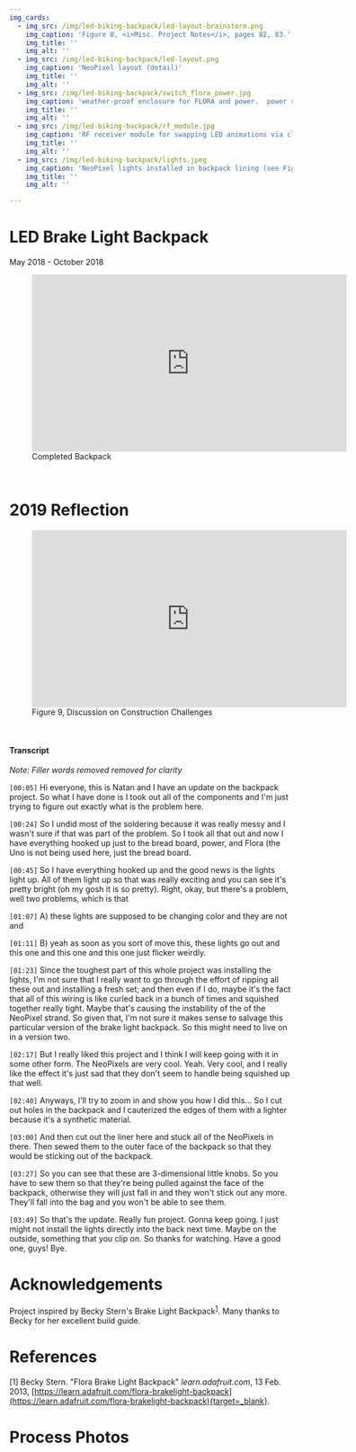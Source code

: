 ```yaml
---
img_cards: 
  - img_src: /img/led-biking-backpack/led-layout-brainstorm.png
    img_caption: 'Figure 8, <i>Misc. Project Notes</i>, pages 82, 83.'
    img_title: ''
    img_alt: ''
  - img_src: /img/led-biking-backpack/led-layout.png
    img_caption: 'NeoPixel layout (detail)'
    img_title: ''
    img_alt: ''
  - img_src: /img/led-biking-backpack/switch_flora_power.jpg
    img_caption: 'weather-proof enclosure for FLORA and power.  power switch and data lines exit through hole drilled in side'
    img_title: ''
    img_alt: ''
  - img_src: /img/led-biking-backpack/rf_module.jpg
    img_caption: 'RF receiver module for swapping LED animations via clicker'
    img_title: ''
    img_alt: ''
  - img_src: /img/led-biking-backpack/lights.jpeg
    img_caption: 'NeoPixel lights installed in backpack lining (see Figure 9 for details)'
    img_title: ''
    img_alt: ''

---
```


# LED Brake Light Backpack
May 2018 - October 2018


<section>
  <figure>
    <iframe width="560" height="315" src="https://www.youtube-nocookie.com/embed/MGH-tQvNgmE" title="YouTube video player" frameborder="0" allow="accelerometer; autoplay; clipboard-write; encrypted-media; gyroscope; picture-in-picture" allowfullscreen></iframe>
    <figcaption>Completed Backpack</figcaption>
  </figure>
</section>
<br>

# 2019 Reflection 

<section>
  <figure>
    <iframe width="560" height="315" src="https://www.youtube-nocookie.com/embed/x3G2lGEFHbc" title="YouTube video player" frameborder="0" allow="accelerometer; autoplay; clipboard-write; encrypted-media; gyroscope; picture-in-picture" allowfullscreen></iframe>
    <figcaption>Figure 9, Discussion on Construction Challenges</figcaption>
  </figure>
</section>
<br>

#### Transcript
*Note: Filler words removed removed for clarity*

`[00:05]` Hi everyone, this is Natan and I have an update on the backpack project. So what I have done is I took out all of the components and I'm just trying to figure out exactly what is the problem here. 

`[00:24]` So I undid most of the soldering because it was really messy and I wasn't sure if that was part of the problem. So I took all that out and now I have everything hooked up just to the bread board, power, and Flora (the Uno is not being used here, just the bread board.  

`[00:45]` So I have everything hooked up and the good news is the lights light up. All of them light up so that was really exciting and you can see it's pretty bright (oh my gosh it is so pretty).  Right, okay, but there's a problem, well two problems, which is that 

`[01:07]` A) these lights are supposed to be changing color and they are not and 

`[01:11]` B) yeah as soon as you sort of move this, these lights go out and this one and this one and this one just flicker weirdly.  

`[01:23]` Since the toughest part of this whole project was installing the lights, I'm not sure that I really want to go through the effort of ripping all these out and installing a fresh set; and then even if I do, maybe it's the fact that all of this wiring is like curled back in a bunch of times and squished together really tight.  Maybe that's causing the instability of the of the NeoPixel strand. So given that, I'm not sure it makes sense to salvage this particular version of the brake light backpack. So this might need to live on in a version two. 

`[02:17]` But I really liked this project and I think I will keep going with it in some other form.  The NeoPixels are very cool. Yeah.  Very cool, and I really like the effect it's just sad that they don't seem to handle being squished up that well.  
 
`[02:40]` Anyways, I'll try to zoom in and show you how I did this... So I cut out holes in the backpack and I cauterized the edges of them with a lighter because it's a synthetic material.  

`[03:00]` And then cut out the liner here and stuck all of the NeoPixels in there.  Then sewed them to the outer face of the backpack so that they would be sticking out of the backpack.

`[03:27]` So you can see that these are 3-dimensional little knobs. So you have to sew them so that they're being pulled against the face of the backpack, otherwise they will just fall in and they won't stick out any more.  They'll fall into the bag and you won't be able to see them. 

`[03:49]` So that's the update.  Really fun project.  Gonna keep going.  I just might not install the lights directly into the back next time. Maybe on the outside, something that you clip on.  So thanks for watching. Have a good one, guys!  Bye.

# Acknowledgements

Project inspired by Becky Stern's Brake Light Backpack<sup>[1](./#references)</sup>.  Many thanks to Becky for her excellent build guide.

# References

[1] Becky Stern.  "Flora Brake Light Backpack"  *learn.adafruit.com*, 13 Feb. 2013, [https://learn.adafruit.com/flora-brakelight-backpack](https://learn.adafruit.com/flora-brakelight-backpack){target=_blank}.

# Process Photos
